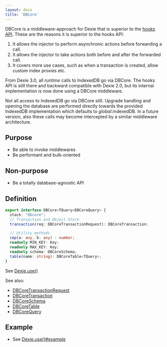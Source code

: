 ```yaml
---
layout: docs
title: 'DBCore'
---
```


DBCore is a middleware-approach for Dexie that is superior to the [hooks API](../Table/Table.hook('creating')). These are the reasons it is superior to the hooks API:

1. It allows the injector to perform asynchronic actions before forwarding a call.
2. It allows the injector to take actions both before and after the forwarded call.
3. It covers more use cases, such as when a transaction is created, allow custom index proxies etc.

From Dexie 3.0, all *runtime* calls to IndexedDB go via DBCore. The hooks API is still there and backward compatible with Dexie 2.0, but its internal implementation is now done using a DBCore middleware.

Not all access to IndexedDB go via DBCore still. Upgrade handling and opening the database are performed directly towards the provided IndexedDB implementation which defaults to *global*.indexedDB. In a future version, also these calls may become intercepted by a similar middleware architecture.

## Purpose
* Be able to invoke middlewares
* Be performant and bulk-oriented

## Non-purpose
* Be a totally database-agnostic API

## Definition

```ts
export interface DBCore<TQuery=DBCoreQuery> {
  stack: "dbcore";
  // Transaction and Object Store
  transaction(req: DBCoreTransactionRequest): DBCoreTransaction;

  // Utility methods
  cmp(a: any, b: any) : number;
  readonly MIN_KEY: Key;
  readonly MAX_KEY: Key;
  readonly schema: DBCoreSchema;
  table(name: string): DBCoreTable<TQuery>;
}
```

See [Dexie.use()](../Dexie/Dexie.use())

See also:
* [DBCoreTransactionRequest](DBCoreTransactionRequest)
* [DBCoreTransaction](DBCoreTransaction)
* [DBCoreSchema](DBCoreSchema)
* [DBCoreTable](DBCoreTable)
* [DBCoreQuery](DBCoreQuery)

## Example

* See [Dexie.use()#example](../Dexie/Dexie.use()#example)
